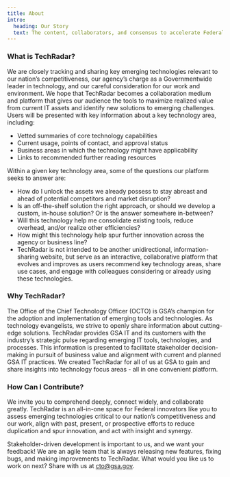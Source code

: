 ```yaml
---
title: About
intro:
  heading: Our Story
  text: The content, collaborators, and consensus to accelerate Federal emerging technology innovation.
---
```


### What is TechRadar?

We are closely tracking and sharing key emerging technologies relevant to our nation’s competitiveness, our agency’s charge as a Governmentwide leader in technology, and our careful consideration for our work and environment. We hope that TechRadar becomes a collaboration medium and platform that gives our audience the tools to maximize realized value from current IT assets and identify new solutions to emerging challenges. Users will be presented with key information about a key technology area, including:

* Vetted summaries of core technology capabilities
* Current usage, points of contact, and approval status
* Business areas in which the technology might have applicability
* Links to recommended further reading resources

Within a given key technology area, some of the questions our platform seeks to answer are:

* How do I unlock the assets we already possess to stay abreast and ahead of potential competitors and market disruption?
* Is an off-the-shelf solution the right approach, or should we develop a custom, in-house solution? Or is the answer somewhere in-between?
* Will this technology help me consolidate existing tools, reduce overhead, and/or realize other efficiencies?
* How might this technology help spur further innovation across the agency or business line?
* TechRadar is not intended to be another unidirectional, information-sharing website, but serve as an interactive, collaborative platform that evolves and improves as users recommend key technology areas, share use cases, and engage with colleagues considering or already using these technologies.

### Why TechRadar?

The Office of the Chief Technology Officer (OCTO) is GSA’s champion for the adoption and implementation of emerging tools and technologies. As technology evangelists, we strive to openly share information about cutting-edge solutions. TechRadar provides GSA IT and its customers with the industry’s strategic pulse regarding emerging IT tools, technologies, and processes. This information is presented to facilitate stakeholder decision-making in pursuit of business value and alignment with current and planned GSA IT practices. We created TechRadar for all of us at GSA to gain and share insights into technology focus areas - all in one convenient platform.

### How Can I Contribute?

We invite you to comprehend deeply, connect widely, and collaborate greatly. TechRadar is an all-in-one space for Federal innovators like you to assess emerging technologies critical to our nation’s competitiveness and our work, align with past, present, or prospective efforts to reduce duplication and spur innovation, and act with insight and synergy.

Stakeholder-driven development is important to us, and we want your feedback! We are an agile team that is always releasing new features, fixing bugs, and making improvements to TechRadar. What would you like us to work on next? Share with us at <a href="mailto:cto@gsa.gov">cto@gsa.gov</a>.
